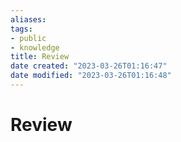 ```yaml
---
aliases: 
tags: 
- public
- knowledge
title: Review
date created: "2023-03-26T01:16:47"
date modified: "2023-03-26T01:16:48"
---
```


# Review
